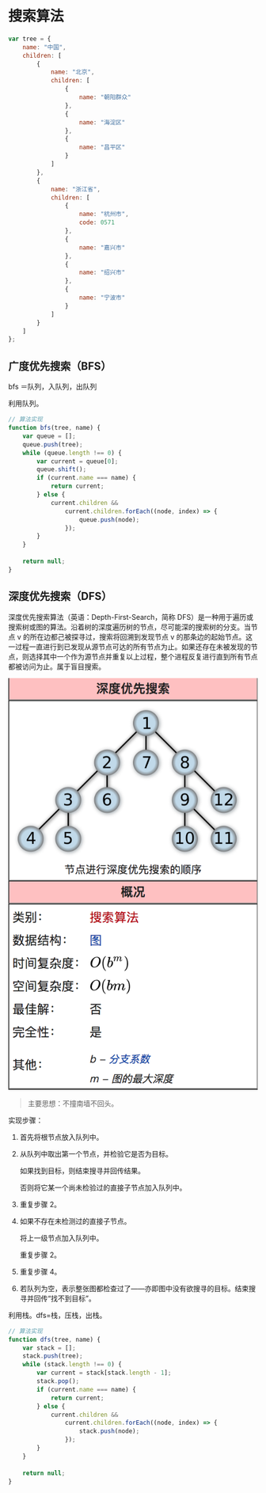 # 搜索算法

```js
var tree = {
    name: "中国",
    children: [
        {
            name: "北京",
            children: [
                {
                    name: "朝阳群众"
                },
                {
                    name: "海淀区"
                },
                {
                    name: "昌平区"
                }
            ]
        },
        {
            name: "浙江省",
            children: [
                {
                    name: "杭州市",
                    code: 0571
                },
                {
                    name: "嘉兴市"
                },
                {
                    name: "绍兴市"
                },
                {
                    name: "宁波市"
                }
            ]
        }
    ]
};
```

## 广度优先搜索（BFS）

bfs ＝队列，入队列，出队列

利用队列。

```js
// 算法实现
function bfs(tree, name) {
    var queue = [];
    queue.push(tree);
    while (queue.length !== 0) {
        var current = queue[0];
        queue.shift();
        if (current.name === name) {
            return current;
        } else {
            current.children &&
                current.children.forEach((node, index) => {
                    queue.push(node);
                });
        }
    }

    return null;
}
```

## 深度优先搜索（DFS）

深度优先搜索算法（英语：Depth-First-Search，简称 DFS）是一种用于遍历或搜索树或图的算法。沿着树的深度遍历树的节点，尽可能深的搜索树的分支。当节点 v 的所在边都己被探寻过，搜索将回溯到发现节点 v 的那条边的起始节点。这一过程一直进行到已发现从源节点可达的所有节点为止。如果还存在未被发现的节点，则选择其中一个作为源节点并重复以上过程，整个进程反复进行直到所有节点都被访问为止。属于盲目搜索。

![](../../images/201801/dfs.png)

> 主要思想：不撞南墙不回头。

实现步骤：

1. 首先将根节点放入队列中。

2. 从队列中取出第一个节点，并检验它是否为目标。

    如果找到目标，则结束搜寻并回传结果。

    否则将它某一个尚未检验过的直接子节点加入队列中。

3. 重复步骤 2。

4. 如果不存在未检测过的直接子节点。

    将上一级节点加入队列中。

    重复步骤 2。

5. 重复步骤 4。

6. 若队列为空，表示整张图都检查过了——亦即图中没有欲搜寻的目标。结束搜寻并回传“找不到目标”。

利用栈。dfs=栈，压栈，出栈。

```js
// 算法实现
function dfs(tree, name) {
    var stack = [];
    stack.push(tree);
    while (stack.length !== 0) {
        var current = stack[stack.length - 1];
        stack.pop();
        if (current.name === name) {
            return current;
        } else {
            current.children &&
                current.children.forEach((node, index) => {
                    stack.push(node);
                });
        }
    }

    return null;
}
```
